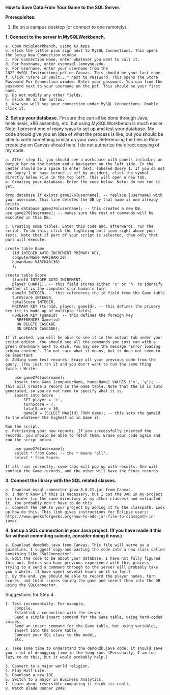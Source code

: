 **How to Save Data From Your Game to the SQL Server.**

**Prerequisites:**
  1. Be on a campus desktop (or connect to one remotely).

**1. Connect to the server in MySQLWorkbench.**

    a. Open MySqlWorkbench, using AJ Apps.  
    b. Click the little plus sign next to MySQL Connections. This opens the Setup New Connection window.  
    c. For Connection Name, enter whatever you want to call it.  
    d. For hostname, enter cscmysql.lemoyne.edu.  
    e. For username, enter your username from the 2022_MySQL_Instructions.pdf on Canvas. This should be your last name.  
    f. Click "Store In Vault..." next to Password. This opens the Store Password For Connection window. Enter your password. You can find the password next to your username on the pdf. This should be your first name.  
    g. Do not modify any other fields.   
    h. Click OK at the bottom.  
    i. Now you will see your connection under MySQL Connections. Double click it.
  
**2. Set up your database.**
I'm sure this can all be done through Java, telekinesis, x86 assembly, etc. but using MySQLWorkbench is much easier. Note: I present one of many ways to set up and test your database. My code should give you an idea of what the process is like, but you should be able to write something similar on your own. Referencing the files in Rdb-create.zip on Canvas should help. I do not authorize the direct copying of my code.

    a. After step 1i, you should see a workspace with panels including an Output bar on the bottom and a Navigator on the left side. In the center should be a space to enter text, labeled Query 1. If you do not see Query 1 or have turned it off by accident, click the symbol directly below File in the top left. This will open a new tab.
    b. Creating your database. Enter the code below. Note: do not run it yet.
  ```
  drop database if exists game276[username]; -- replace [username] with your username. This line deletes the DB by that name if one already exists.
  create database game276[username]; -- this creates a new DB.
  use game276[username]; -- makes sure the rest of commands will be executed in this DB.
  ```  
    c. Creating some tables. Enter this code and, afterwards, run the script. To do this, click the lightning bolt icon right above your texts. Note that if part of your script is selected, then only that part will execute.
 ```
 create table Game
    (id INTEGER AUTO_INCREMENT PRIMARY KEY,
    computerName VARCHAR(30),
    humanName VARCHAR(30)
    );
    
 create table Score
    (turnId INTEGER AUTO_INCREMENT,
    player CHAR(1), -- this field stores either 'c' or 'h' to identify whether it is the computer's or human's turn
    gameId INTEGER, -- this references the id field from the Game table
    turnScore INTEGER,
    totalScore INTEGER,
    PRIMARY KEY (turnId, player, gameId), -- this defines the primary key (it is made up of multiple fields)
    FOREIGN KEY (gameId)  -- this defines the foreign key 
      REFERENCES Game(id)
      ON DELETE CASCADE
      ON UPDATE CASCADE);
 
``` 
    If it worked, you will be able to see it in the output tab under your script editor. You should see all the commands you just ran with a green checkmark next to each. You may see the message "Error loading schema content". I'm not sure what it means, but it does not seem to be important. 
    d. Adding some test records. Erase all your previous code from the query. (You just ran it and you don't want to run the same thing twice.) Write:
```
    use game276[username];
    insert into Game (computerName, humanName) VALUES ('x', 'y'); -- this will create a record in the Game table. Note that the id is auto generated, so you do not need to specify what it is.
    insert into Score 
        SET player = 'c', 
        turnScore = 7,
        totalScore = 10,
        gameId = (SELECT MAX(id) FROM Game); -- this sets the gameId to the whatever the highest id in Game is.
```
    Run the script.
    e. Retrieving your new records. If you successfully inserted the records, you should be able to fetch them. Erase your code again and run the script below.
```
    use game276[username];
    select * from Game; -- the * means "all".
    select * from Score;
``` 
    If all runs correctly, some tabs will pop up with results. One will contain the Game records, and the other will have the Score records.
    
**3. Connect the library with the SQL related classes.** 

    a. Download mysql-connector-java-8.0.21.jar from Canvas.
    b. I don't know if this is necessary, but I put the JAR in my project src folder (in the same directory as my other classes) and extracted it. You probably don't have to do this.
    c. Connect the JAR to your project by adding it to the classpath. Look up how do this. This link gives instructions for Eclipse users: https://www.geeksforgeeks.org/how-to-add-jar-file-to-classpath-in-java/. 

**4. Set up a SQL connection in your Java project. (If you have made it this far without commiting suicide, consider doing it now.)**
    
    a. Download demoRdb.java from Canvas. This file will serve as a guideline. I suggest copy-and-pasting the code into a new class called something like "SqlConnector".
    b. Edit the code to be about your database. I have not fully figured this out. Unless you have previous experience with this process, trying to a send a command through to the server will probably take you a while. (I have spent several hours on it so far.) 
    c. By the end, you should be able to record the player names, turn scores, and total scores during the game and insert them into the DB using the SQLConnector. 
    
Suggestions for Step 4. 

    1. Test incrementally. For example,
        Compile,
        Establish a connection with the server,
        Send a simple insert command for the Game table, using hard-coded values, 
        Send an insert command for the Game table, but using variables,
        Insert into the Score table,
        Connect your SQL class to the model,
        Etc.        
        
    2. Take some time to understand the demoRdb.java code, it should save you a lot of debugging time in the long run. (Personally, I am too lazy to do this, but it would probably help.)
    
    3. Convert to a major world religion.
    4. Play Half-Life.
    5. Download a new IDE. 
    6. Switch to a major in Business Analytics.
    7. Learn about reversible computing (i think its cool).
    8. Watch Blade Runner 2049. 
